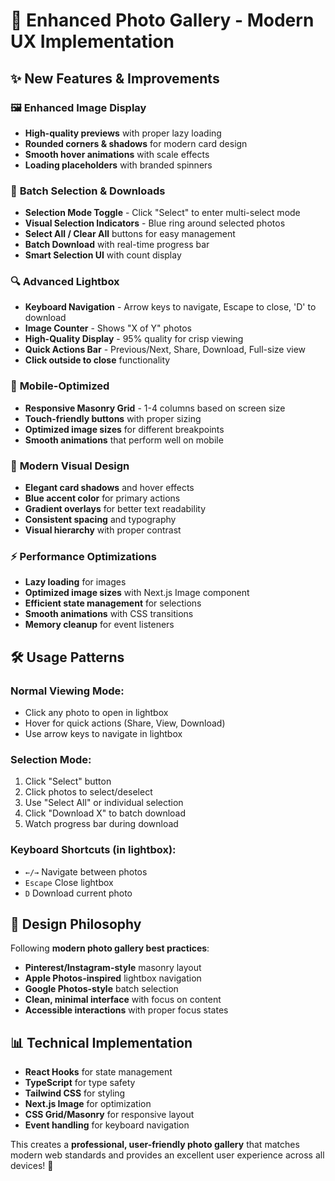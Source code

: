 # 🎨 Enhanced Photo Gallery - Modern UX Implementation

## ✨ New Features & Improvements

### 🖼️ **Enhanced Image Display**
- **High-quality previews** with proper lazy loading
- **Rounded corners & shadows** for modern card design
- **Smooth hover animations** with scale effects
- **Loading placeholders** with branded spinners

### 🎯 **Batch Selection & Downloads**
- **Selection Mode Toggle** - Click "Select" to enter multi-select mode
- **Visual Selection Indicators** - Blue ring around selected photos
- **Select All / Clear All** buttons for easy management
- **Batch Download** with real-time progress bar
- **Smart Selection UI** with count display

### 🔍 **Advanced Lightbox**
- **Keyboard Navigation** - Arrow keys to navigate, Escape to close, 'D' to download
- **Image Counter** - Shows "X of Y" photos
- **High-Quality Display** - 95% quality for crisp viewing
- **Quick Actions Bar** - Previous/Next, Share, Download, Full-size view
- **Click outside to close** functionality

### 📱 **Mobile-Optimized**
- **Responsive Masonry Grid** - 1-4 columns based on screen size
- **Touch-friendly buttons** with proper sizing
- **Optimized image sizes** for different breakpoints
- **Smooth animations** that perform well on mobile

### 🎨 **Modern Visual Design**
- **Elegant card shadows** and hover effects
- **Blue accent color** for primary actions
- **Gradient overlays** for better text readability
- **Consistent spacing** and typography
- **Visual hierarchy** with proper contrast

### ⚡ **Performance Optimizations**
- **Lazy loading** for images
- **Optimized image sizes** with Next.js Image component
- **Efficient state management** for selections
- **Smooth animations** with CSS transitions
- **Memory cleanup** for event listeners

## 🛠️ **Usage Patterns**

### **Normal Viewing Mode:**
- Click any photo to open in lightbox
- Hover for quick actions (Share, View, Download)
- Use arrow keys to navigate in lightbox

### **Selection Mode:**
1. Click "Select" button
2. Click photos to select/deselect
3. Use "Select All" or individual selection
4. Click "Download X" to batch download
5. Watch progress bar during download

### **Keyboard Shortcuts (in lightbox):**
- `←/→` Navigate between photos
- `Escape` Close lightbox  
- `D` Download current photo

## 🎨 **Design Philosophy**

Following **modern photo gallery best practices**:
- **Pinterest/Instagram-style** masonry layout
- **Apple Photos-inspired** lightbox navigation  
- **Google Photos-style** batch selection
- **Clean, minimal interface** with focus on content
- **Accessible interactions** with proper focus states

## 📊 **Technical Implementation**

- **React Hooks** for state management
- **TypeScript** for type safety
- **Tailwind CSS** for styling
- **Next.js Image** for optimization
- **CSS Grid/Masonry** for responsive layout
- **Event handling** for keyboard navigation

This creates a **professional, user-friendly photo gallery** that matches modern web standards and provides an excellent user experience across all devices! 🚀